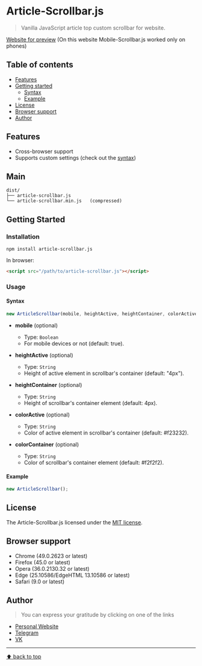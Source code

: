 # Article-Scrollbar.js

> Vanilla JavaScript article top custom scrollbar for website.

[Website for preview](http://kenclaron.ru) (On this website Mobile-Scrollbar.js worked only on phones)

## Table of contents
- [Features](#features)
- [Getting started](#getting-started)
  - [Syntax](#syntax)
  - [Example](#example)
- [License](#license)
- [Browser support](#browser-support)
- [Author](#author)

## Features

- Cross-browser support
- Supports custom settings (check out the [syntax](#syntax))

## Main

```text
dist/
├── article-scrollbar.js
└── article-scrollbar.min.js   (compressed)
```

## Getting Started

### Installation

```
npm install article-scrollbar.js
```

In browser:

```html
<script src="/path/to/article-scrollbar.js"></script>
```

### Usage

#### Syntax

```js
new ArticleScrollbar(mobile, heightActive, heightContainer, colorActive, colorContainer);
```

- **mobile** (optional)
  - Type: `Boolean`
  - For mobile devices or not (default: true).

- **heightActive** (optional)
  - Type: `String`
  - Height of active element in scrollbar's container (default: "4px").

- **heightContainer** (optional)
  - Type: `String`
  - Height of scrollbar's container element (default: 4px).

- **colorActive** (optional)
  - Type: `String`
  - Color of active element in scrollbar's container (default: #f23232).

- **colorContainer** (optional)
  - Type: `String`
  - Color of scrollbar's container element (default: #f2f2f2).

#### Example

```js
new ArticleScrollbar();
```

## License

The Article-Scrollbar.js licensed under the [MIT license](https://opensource.org/licenses/MIT).

## Browser support

- Chrome (49.0.2623 or latest)
- Firefox (45.0 or latest)
- Opera (36.0.2130.32 or latest)
- Edge (25.10586/EdgeHTML 13.10586 or latest)
- Safari (9.0 or latest)

## Author

> You can express your gratitude by clicking on one of the links

- [Personal Website](http://kenclaron.ru)
- [Telegram](http://t.me/joinchat/AAAAAFZA0MAQ_0nopQKN_A)
- [VK](https://vk.com/club190729942)


___________________________________

[⬆ back to top](#table-of-contents)